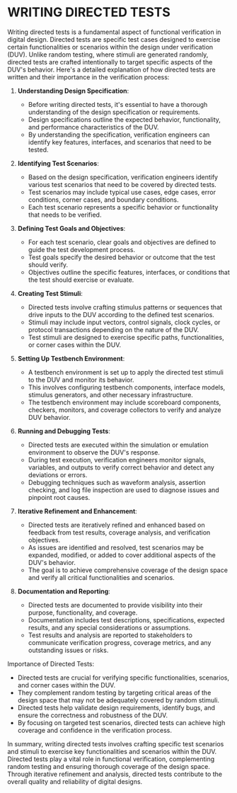 # WRITING DIRECTED TESTS

Writing directed tests is a fundamental aspect of functional verification in digital design. Directed tests are specific test cases designed to exercise certain functionalities or scenarios within the design under verification (DUV). Unlike random testing, where stimuli are generated randomly, directed tests are crafted intentionally to target specific aspects of the DUV's behavior. Here's a detailed explanation of how directed tests are written and their importance in the verification process:

1. **Understanding Design Specification**:

   - Before writing directed tests, it's essential to have a thorough understanding of the design specification or requirements.
   - Design specifications outline the expected behavior, functionality, and performance characteristics of the DUV.
   - By understanding the specification, verification engineers can identify key features, interfaces, and scenarios that need to be tested.

2. **Identifying Test Scenarios**:

   - Based on the design specification, verification engineers identify various test scenarios that need to be covered by directed tests.
   - Test scenarios may include typical use cases, edge cases, error conditions, corner cases, and boundary conditions.
   - Each test scenario represents a specific behavior or functionality that needs to be verified.

3. **Defining Test Goals and Objectives**:

   - For each test scenario, clear goals and objectives are defined to guide the test development process.
   - Test goals specify the desired behavior or outcome that the test should verify.
   - Objectives outline the specific features, interfaces, or conditions that the test should exercise or evaluate.

4. **Creating Test Stimuli**:

   - Directed tests involve crafting stimulus patterns or sequences that drive inputs to the DUV according to the defined test scenarios.
   - Stimuli may include input vectors, control signals, clock cycles, or protocol transactions depending on the nature of the DUV.
   - Test stimuli are designed to exercise specific paths, functionalities, or corner cases within the DUV.

5. **Setting Up Testbench Environment**:

   - A testbench environment is set up to apply the directed test stimuli to the DUV and monitor its behavior.
   - This involves configuring testbench components, interface models, stimulus generators, and other necessary infrastructure.
   - The testbench environment may include scoreboard components, checkers, monitors, and coverage collectors to verify and analyze DUV behavior.

6. **Running and Debugging Tests**:

   - Directed tests are executed within the simulation or emulation environment to observe the DUV's response.
   - During test execution, verification engineers monitor signals, variables, and outputs to verify correct behavior and detect any deviations or errors.
   - Debugging techniques such as waveform analysis, assertion checking, and log file inspection are used to diagnose issues and pinpoint root causes.

7. **Iterative Refinement and Enhancement**:

   - Directed tests are iteratively refined and enhanced based on feedback from test results, coverage analysis, and verification objectives.
   - As issues are identified and resolved, test scenarios may be expanded, modified, or added to cover additional aspects of the DUV's behavior.
   - The goal is to achieve comprehensive coverage of the design space and verify all critical functionalities and scenarios.

8. **Documentation and Reporting**:

   - Directed tests are documented to provide visibility into their purpose, functionality, and coverage.
   - Documentation includes test descriptions, specifications, expected results, and any special considerations or assumptions.
   - Test results and analysis are reported to stakeholders to communicate verification progress, coverage metrics, and any outstanding issues or risks.

Importance of Directed Tests:

   - Directed tests are crucial for verifying specific functionalities, scenarios, and corner cases within the DUV.
   - They complement random testing by targeting critical areas of the design space that may not be adequately covered by random stimuli.
   - Directed tests help validate design requirements, identify bugs, and ensure the correctness and robustness of the DUV.
   - By focusing on targeted test scenarios, directed tests can achieve high coverage and confidence in the verification process.

In summary, writing directed tests involves crafting specific test scenarios and stimuli to exercise key functionalities and scenarios within the DUV. Directed tests play a vital role in functional verification, complementing random testing and ensuring thorough coverage of the design space. Through iterative refinement and analysis, directed tests contribute to the overall quality and reliability of digital designs.
